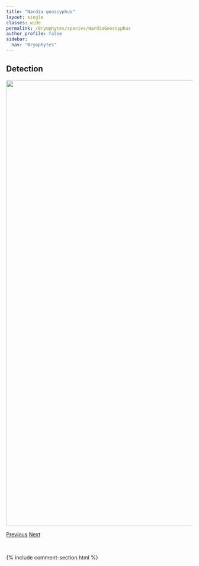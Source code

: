 ```yaml
---
title: "Nardia geoscyphus"
layout: single
classes: wide
permalink: /Bryophytes/species/NardiaGeoscyphus
author_profile: false
sidebar:
  nav: "Bryophytes"
---
```


<h2>Detection</h2>

<a href="https://drive.google.com/uc?export=view&id=1CaNZ0YHhbjBYg2P3mo2G6bV-chNDz3Ru">
<img src="https://drive.google.com/uc?export=view&id=1CaNZ0YHhbjBYg2P3mo2G6bV-chNDz3Ru" height = "1200" width = "800">
</a>


<a href="/DevelopmentWebsite/Bryophytes/species/MyurellaTenerrima" class="pagination--pager" title="Myurella tenerrima">Previous</a> <a href="/DevelopmentWebsite/Bryophytes/species/NiphotrichumCanescens" class="pagination--pager" title="Niphotrichum canescens">Next</a>

<p>&nbsp;</p>

{% include comment-section.html %}
